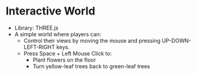 # Interactive World
- Library: THREE.js
- A simple world where players can: 
  - Control their views by moving the mouse and pressing UP-DOWN-LEFT-RIGHT keys. 
  - Press Space + Left Mouse Click to: 
    - Plant flowers on the floor 
    - Turn yellow-leaf trees back to green-leaf trees 
